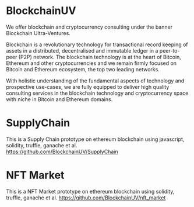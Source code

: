 # BlockchainUV
We offer blockchain and cryptocurrency consulting under the banner Blockchain Ultra-Ventures.

Blockchain is a revolutionary technology for transactional record keeping of assets in a distributed, decentralised and immutable ledger in a peer-to-peer (P2P) network. The blockchain technology is at the heart of Bitcoin, Ethereum and other cryptocurrencies and we remain firmly focused on Bitcoin and Ethereum ecosystem, the top two leading networks.

With holistic understanding of the fundamental aspects of technology and prospective use-cases, we are fully equipped to deliver high quality consulting services in the blockchain technology and cryptocurrency space with niche in Bitcoin and Ethereum domains.

# SupplyChain
This is a Supply Chain prototype on ethereum blockchain using javascript, solidity, truffle, ganache et al.
https://github.com/BlockchainUV/SupplyChain

# NFT Market
This is a NFT Market prototype on ethereum blockchain using solidity, truffle, ganache et al.
https://github.com/BlockchainUV/nft_market
